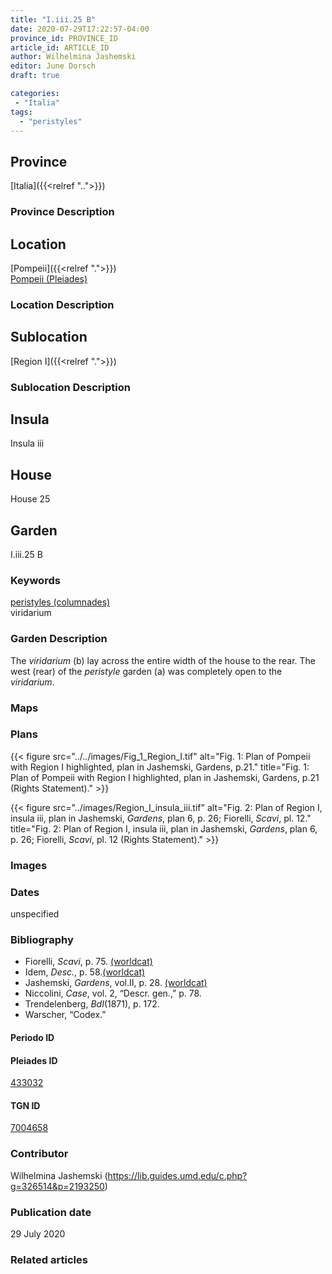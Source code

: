 ```yaml
---
title: "I.iii.25 B"
date: 2020-07-29T17:22:57-04:00
province_id: PROVINCE_ID
article_id: ARTICLE_ID
author: Wilhelmina Jashemski
editor: June Dorsch
draft: true

categories:
 - "Italia"
tags:
  - "peristyles"
---
```


## Province

[Italia]({{<relref "..">}})

### Province Description

<!-- DESCRIPTION -->


## Location

[Pompeii]({{<relref ".">}}) \
[Pompeii (Pleiades)](https://pleiades.stoa.org/places/433032)

### Location Description

<!-- LEAVE THIS BLANK FOR NOW -->

## Sublocation

[Region I]({{<relref ".">}})

### Sublocation Description

<!-- DESCRIPTION -->

## Insula

Insula iii

## House

House 25

## Garden

I.iii.25 B

### Keywords

[peristyles (columnades)](http://vocab.getty.edu/page/aat/300004029) \
viridarium

### Garden Description

The *viridarium* (b) lay across the entire width of the house to the rear. The west (rear) of the *peristyle* garden (a) was completely open to the *viridarium*.

### Maps

<!--
OLD WAY (DO NOT USE)
![alt_text](../../images/image_name.ext)
*CAPTION*

NEW WAY ↓↓↓↓
{{< figure src="../../images/image_name.ext" alt="ALT_TEXT" title="CAPTION" >}}
-->

### Plans

{{< figure src="../../images/Fig_1_Region_I.tif" alt="Fig. 1: Plan of Pompeii with Region I highlighted, plan in Jashemski, Gardens, p.21." title="Fig. 1: Plan of Pompeii with Region I highlighted, plan in Jashemski, Gardens, p.21 (Rights Statement)." >}}

{{< figure src="../images/Region_I_insula_iii.tif" alt="Fig. 2: Plan of Region I, insula iii, plan in Jashemski, *Gardens*, plan 6, p. 26; Fiorelli, *Scavi*, pl. 12." title="Fig. 2: Plan of Region I, insula iii, plan in Jashemski, *Gardens*, plan 6, p. 26; Fiorelli, *Scavi*, pl. 12 (Rights Statement)." >}}

### Images


### Dates

unspecified

### Bibliography

* Fiorelli, *Scavi*, p. 75. [(worldcat)](http://www.worldcat.org/oclc/249024903)
* Idem, *Desc.*, p. 58.[(worldcat)](http://www.worldcat.org/oclc/908272023)
* Jashemski, *Gardens*, vol.II, p. 28. [(worldcat)](http://www.worldcat.org/oclc/921816405)
* Niccolini, *Case*, vol. 2, “Descr. gen.,” p. 78.
* Trendelenberg, *BdI*(1871), p. 172.
* Warscher, “Codex.”

#### Periodo ID

<!-- [PERIODO_ID](https://pleiades.stoa.org/places/PLEIADES_ID) -->

#### Pleiades ID

[433032](https://pleiades.stoa.org/places/433032)

#### TGN ID

[7004658](http://vocab.getty.edu/page/tgn/7004658)

### Contributor

Wilhelmina Jashemski (https://lib.guides.umd.edu/c.php?g=326514&p=2193250)

### Publication date

29 July 2020

### Related articles

<!-- Links to other related articles. Leave blank for now -->
